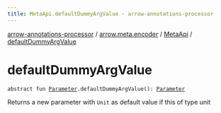 ```yaml
---
title: MetaApi.defaultDummyArgValue - arrow-annotations-processor
---
```


[arrow-annotations-processor](../../index.html) / [arrow.meta.encoder](../index.html) / [MetaApi](index.html) / [defaultDummyArgValue](./default-dummy-arg-value.html)

# defaultDummyArgValue

`abstract fun `[`Parameter`](../../arrow.meta.ast/-parameter/index.html)`.defaultDummyArgValue(): `[`Parameter`](../../arrow.meta.ast/-parameter/index.html)

Returns a new parameter with `Unit` as default value if this of type unit

